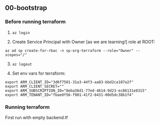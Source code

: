 ## 00-bootstrap

### Before running terraform

1. ```az login```

2. Create Service Principal with Owner [as we are learning!] role at ROOT:

```
az ad sp create-for-rbac -n sp-org-terraform --role="Owner" --scopes="/"
```

3. ```az logout```

4. Set env vars for terraform:

```
export ARM_CLIENT_ID="3d6f7501-31a3-44f3-aa83-bbd2ca107a2f"
export ARM_CLIENT_SECRET=""
export ARM_SUBSCRIPTION_ID="8eba36d1-77ed-4614-9d23-ec86131e8315"
export ARM_TENANT_ID="fbae0f56-f901-41f2-8431-00d5dc38b1f4"
```

### Running terraform
First run with empty backend.tf
